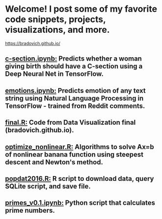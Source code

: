 # Welcome! I post some of my favorite code snippets, projects, visualizations, and more.
https://bradovich.github.io/
## <u>c-section.ipynb:</u> <b>Predicts whether a woman giving birth should have a C-section using a Deep Neural Net in TensorFlow.</b>
## <u>emotions.ipynb:</u>  <b>Predicts emotion of any text string using Natural Language Processing in TensorFlow - trained from Reddit comments.</b>
## <u>final.R:</u>  <b>Code from Data Visualization final (bradovich.github.io).</b>
## <u>optimize_nonlinear.R:</u>  <b>Algorithms to solve Ax=b of nonlinear banana function using steepest descent and Newton's method.</b>
## <u>popdat2016.R:</u>  <b>R script to download data, query SQLite script, and save file.</b>
## <u>primes_v0.1.ipynb:</u>  <b>Python script that calculates prime numbers.</b>

